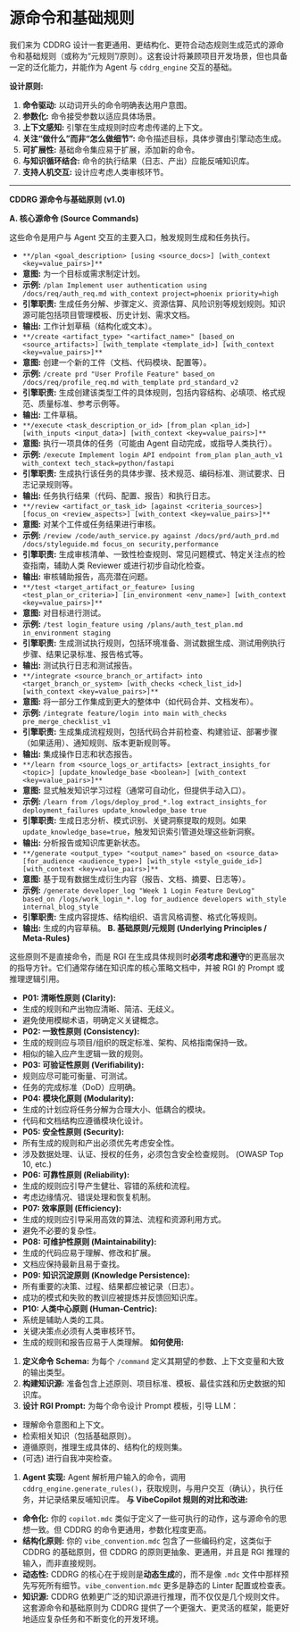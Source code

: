 # 源命令和基础规则

我们来为 CDDRG 设计一套更通用、更结构化、更符合动态规则生成范式的源命令和基础规则（或称为“元规则”/原则）。这套设计将兼顾项目开发场景，但也具备一定的泛化能力，并能作为 Agent 与 `cddrg_engine` 交互的基础。

**设计原则:**

1. **命令驱动:** 以动词开头的命令明确表达用户意图。
1. **参数化:** 命令接受参数以适应具体场景。
1. **上下文感知:** 引擎在生成规则时应考虑传递的上下文。
1. **关注“做什么”而非“怎么做细节”:** 命令描述目标，具体步骤由引擎动态生成。
1. **可扩展性:** 基础命令集应易于扩展，添加新的命令。
1. **与知识循环结合:** 命令的执行结果（日志、产出）应能反哺知识库。
1. **支持人机交互:** 设计应考虑人类审核环节。
---

**CDDRG 源命令与基础原则 (v1.0)**

**A. 核心源命令 (Source Commands)**

这些命令是用户与 Agent 交互的主要入口，触发规则生成和任务执行。

- `**/plan <goal_description> [using <source_docs>] [with_context <key=value_pairs>]**`
- **意图:** 为一个目标或需求制定计划。
- **示例:** `/plan Implement user authentication using /docs/req/auth_req.md with_context project=phoenix priority=high`
- **引擎职责:** 生成任务分解、步骤定义、资源估算、风险识别等规划规则。知识源可能包括项目管理模板、历史计划、需求文档。
- **输出:** 工作计划草稿（结构化或文本）。
- `**/create <artifact_type> "<artifact_name>" [based_on <source_artifacts>] [with_template <template_id>] [with_context <key=value_pairs>]**`
- **意图:** 创建一个新的工件（文档、代码模块、配置等）。
- **示例:** `/create prd "User Profile Feature" based_on /docs/req/profile_req.md with_template prd_standard_v2`
- **引擎职责:** 生成创建该类型工件的具体规则，包括内容结构、必填项、格式规范、质量标准、参考示例等。
- **输出:** 工件草稿。
- `**/execute <task_description_or_id> [from_plan <plan_id>] [with_inputs <input_data>] [with_context <key=value_pairs>]**`
- **意图:** 执行一项具体的任务（可能由 Agent 自动完成，或指导人类执行）。
- **示例:** `/execute Implement login API endpoint from_plan plan_auth_v1 with_context tech_stack=python/fastapi`
- **引擎职责:** 生成执行该任务的具体步骤、技术规范、编码标准、测试要求、日志记录规则等。
- **输出:** 任务执行结果（代码、配置、报告）和执行日志。
- `**/review <artifact_or_task_id> [against <criteria_sources>] [focus_on <review_aspects>] [with_context <key=value_pairs>]**`
- **意图:** 对某个工件或任务结果进行审核。
- **示例:** `/review /code/auth_service.py against /docs/prd/auth_prd.md /docs/styleguide.md focus_on security,performance`
- **引擎职责:** 生成审核清单、一致性检查规则、常见问题模式、特定关注点的检查指南，辅助人类 Reviewer 或进行初步自动化检查。
- **输出:** 审核辅助报告，高亮潜在问题。
- `**/test <target_artifact_or_feature> [using <test_plan_or_criteria>] [in_environment <env_name>] [with_context <key=value_pairs>]**`
- **意图:** 对目标进行测试。
- **示例:** `/test login_feature using /plans/auth_test_plan.md in_environment staging`
- **引擎职责:** 生成测试执行规则，包括环境准备、测试数据生成、测试用例执行步骤、结果记录标准、报告格式等。
- **输出:** 测试执行日志和测试报告。
- `**/integrate <source_branch_or_artifact> into <target_branch_or_system> [with_checks <check_list_id>] [with_context <key=value_pairs>]**`
- **意图:** 将一部分工作集成到更大的整体中（如代码合并、文档发布）。
- **示例:** `/integrate feature/login into main with_checks pre_merge_checklist_v1`
- **引擎职责:** 生成集成流程规则，包括代码合并前检查、构建验证、部署步骤（如果适用）、通知规则、版本更新规则等。
- **输出:** 集成操作日志和状态报告。
- `**/learn from <source_logs_or_artifacts> [extract_insights_for <topic>] [update_knowledge_base <boolean>] [with_context <key=value_pairs>]**`
- **意图:** 显式触发知识学习过程（通常可自动化，但提供手动入口）。
- **示例:** `/learn from /logs/deploy_prod_*.log extract_insights_for deployment_failures update_knowledge_base true`
- **引擎职责:** 生成日志分析、模式识别、关键洞察提取的规则。如果 `update_knowledge_base=true`，触发知识索引管道处理这些新洞察。
- **输出:** 分析报告或知识库更新状态。
- `**/generate <output_type> "<output_name>" based_on <source_data> [for_audience <audience_type>] [with_style <style_guide_id>] [with_context <key=value_pairs>]**`
- **意图:** 基于现有数据生成衍生内容（报告、文档、摘要、日志等）。
- **示例:** `/generate developer_log "Week 1 Login Feature DevLog" based_on /logs/work_login_*.log for_audience developers with_style internal_blog_style`
- **引擎职责:** 生成内容提炼、结构组织、语言风格调整、格式化等规则。
- **输出:** 生成的内容草稿。
**B. 基础原则/元规则 (Underlying Principles / Meta-Rules)**

这些原则不是直接命令，而是 RGI 在生成具体规则时**必须考虑和遵守**的更高层次的指导方针。它们通常存储在知识库的核心策略文档中，并被 RGI 的 Prompt 或推理逻辑引用。

- **P01: 清晰性原则 (Clarity):**
- 生成的规则和产出物应清晰、简洁、无歧义。
- 避免使用模糊术语，明确定义关键概念。
- **P02: 一致性原则 (Consistency):**
- 生成的规则应与项目/组织的既定标准、架构、风格指南保持一致。
- 相似的输入应产生逻辑一致的规则。
- **P03: 可验证性原则 (Verifiability):**
- 规则应尽可能可衡量、可测试。
- 任务的完成标准（DoD）应明确。
- **P04: 模块化原则 (Modularity):**
- 生成的计划应将任务分解为合理大小、低耦合的模块。
- 代码和文档结构应遵循模块化设计。
- **P05: 安全性原则 (Security):**
- 所有生成的规则和产出必须优先考虑安全性。
- 涉及数据处理、认证、授权的任务，必须包含安全检查规则。 (OWASP Top 10, etc.)
- **P06: 可靠性原则 (Reliability):**
- 生成的规则应引导产生健壮、容错的系统和流程。
- 考虑边缘情况、错误处理和恢复机制。
- **P07: 效率原则 (Efficiency):**
- 生成的规则应引导采用高效的算法、流程和资源利用方式。
- 避免不必要的复杂性。
- **P08: 可维护性原则 (Maintainability):**
- 生成的代码应易于理解、修改和扩展。
- 文档应保持最新且易于查找。
- **P09: 知识沉淀原则 (Knowledge Persistence):**
- 所有重要的决策、过程、结果都应被记录（日志）。
- 成功的模式和失败的教训应被提炼并反馈回知识库。
- **P10: 人类中心原则 (Human-Centric):**
- 系统是辅助人类的工具。
- 关键决策点必须有人类审核环节。
- 生成的规则和报告应易于人类理解。
**如何使用:**

1. **定义命令 Schema:** 为每个 `/command` 定义其期望的参数、上下文变量和大致的输出类型。
1. **构建知识源:** 准备包含上述原则、项目标准、模板、最佳实践和历史数据的知识库。
1. **设计 RGI Prompt:** 为每个命令设计 Prompt 模板，引导 LLM：
- 理解命令意图和上下文。
- 检索相关知识（包括基础原则）。
- 遵循原则，推理生成具体的、结构化的规则集。
- (可选) 进行自我冲突检查。
1. **Agent 实现:** Agent 解析用户输入的命令，调用 `cddrg_engine.generate_rules()`，获取规则，与用户交互（确认），执行任务，并记录结果反哺知识库。
**与 VibeCopilot 规则的对比和改进:**

- **命令化:** 你的 `copilot.mdc` 类似于定义了一些可执行的动作，这与源命令的思想一致。但 CDDRG 的命令更通用，参数化程度更高。
- **结构化原则:** 你的 `vibe_convention.mdc` 包含了一些编码约定，这类似于 CDDRG 的基础原则，但 CDDRG 的原则更抽象、更通用，并且是 RGI 推理的输入，而非直接规则。
- **动态性:** CDDRG 的核心在于规则是**动态生成**的，而不是像 `.mdc` 文件中那样预先写死所有细节。`vibe_convention.mdc` 更多是静态的 Linter 配置或检查表。
- **知识源:** CDDRG 依赖更广泛的知识源进行推理，而不仅仅是几个规则文件。
这套源命令和基础原则为 CDDRG 提供了一个更强大、更灵活的框架，能更好地适应复杂任务和不断变化的开发环境。

